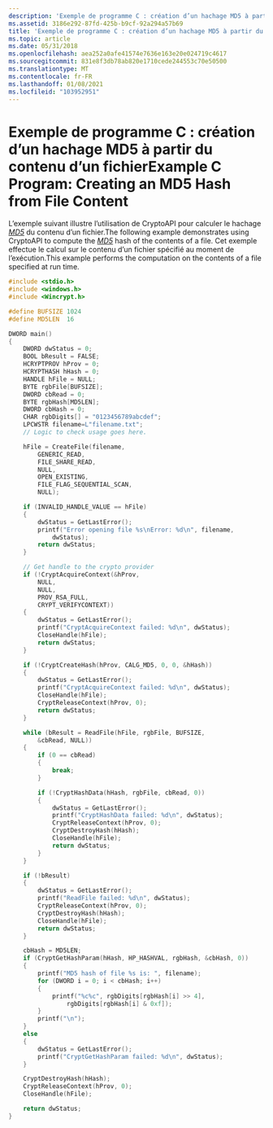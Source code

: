 ```yaml
---
description: 'Exemple de programme C : création d’un hachage MD5 à partir du contenu d’un fichier'
ms.assetid: 3186e292-87fd-425b-b9cf-92a294a57b69
title: 'Exemple de programme C : création d’un hachage MD5 à partir du contenu d’un fichier'
ms.topic: article
ms.date: 05/31/2018
ms.openlocfilehash: aea252a0afe41574e7636e163e20e024719c4617
ms.sourcegitcommit: 831e8f3db78ab820e1710cede244553c70e50500
ms.translationtype: MT
ms.contentlocale: fr-FR
ms.lasthandoff: 01/08/2021
ms.locfileid: "103952951"
---
```

# <a name="example-c-program-creating-an-md5-hash-from-file-content"></a><span data-ttu-id="e1350-103">Exemple de programme C : création d’un hachage MD5 à partir du contenu d’un fichier</span><span class="sxs-lookup"><span data-stu-id="e1350-103">Example C Program: Creating an MD5 Hash from File Content</span></span>

<span data-ttu-id="e1350-104">L’exemple suivant illustre l’utilisation de CryptoAPI pour calculer le hachage [*MD5*](../secgloss/m-gly.md) du contenu d’un fichier.</span><span class="sxs-lookup"><span data-stu-id="e1350-104">The following example demonstrates using CryptoAPI to compute the [*MD5*](../secgloss/m-gly.md) hash of the contents of a file.</span></span> <span data-ttu-id="e1350-105">Cet exemple effectue le calcul sur le contenu d’un fichier spécifié au moment de l’exécution.</span><span class="sxs-lookup"><span data-stu-id="e1350-105">This example performs the computation on the contents of a file specified at run time.</span></span>


```C++
#include <stdio.h>
#include <windows.h>
#include <Wincrypt.h>

#define BUFSIZE 1024
#define MD5LEN  16

DWORD main()
{
    DWORD dwStatus = 0;
    BOOL bResult = FALSE;
    HCRYPTPROV hProv = 0;
    HCRYPTHASH hHash = 0;
    HANDLE hFile = NULL;
    BYTE rgbFile[BUFSIZE];
    DWORD cbRead = 0;
    BYTE rgbHash[MD5LEN];
    DWORD cbHash = 0;
    CHAR rgbDigits[] = "0123456789abcdef";
    LPCWSTR filename=L"filename.txt";
    // Logic to check usage goes here.

    hFile = CreateFile(filename,
        GENERIC_READ,
        FILE_SHARE_READ,
        NULL,
        OPEN_EXISTING,
        FILE_FLAG_SEQUENTIAL_SCAN,
        NULL);

    if (INVALID_HANDLE_VALUE == hFile)
    {
        dwStatus = GetLastError();
        printf("Error opening file %s\nError: %d\n", filename, 
            dwStatus); 
        return dwStatus;
    }

    // Get handle to the crypto provider
    if (!CryptAcquireContext(&hProv,
        NULL,
        NULL,
        PROV_RSA_FULL,
        CRYPT_VERIFYCONTEXT))
    {
        dwStatus = GetLastError();
        printf("CryptAcquireContext failed: %d\n", dwStatus); 
        CloseHandle(hFile);
        return dwStatus;
    }

    if (!CryptCreateHash(hProv, CALG_MD5, 0, 0, &hHash))
    {
        dwStatus = GetLastError();
        printf("CryptAcquireContext failed: %d\n", dwStatus); 
        CloseHandle(hFile);
        CryptReleaseContext(hProv, 0);
        return dwStatus;
    }

    while (bResult = ReadFile(hFile, rgbFile, BUFSIZE, 
        &cbRead, NULL))
    {
        if (0 == cbRead)
        {
            break;
        }

        if (!CryptHashData(hHash, rgbFile, cbRead, 0))
        {
            dwStatus = GetLastError();
            printf("CryptHashData failed: %d\n", dwStatus); 
            CryptReleaseContext(hProv, 0);
            CryptDestroyHash(hHash);
            CloseHandle(hFile);
            return dwStatus;
        }
    }

    if (!bResult)
    {
        dwStatus = GetLastError();
        printf("ReadFile failed: %d\n", dwStatus); 
        CryptReleaseContext(hProv, 0);
        CryptDestroyHash(hHash);
        CloseHandle(hFile);
        return dwStatus;
    }

    cbHash = MD5LEN;
    if (CryptGetHashParam(hHash, HP_HASHVAL, rgbHash, &cbHash, 0))
    {
        printf("MD5 hash of file %s is: ", filename);
        for (DWORD i = 0; i < cbHash; i++)
        {
            printf("%c%c", rgbDigits[rgbHash[i] >> 4],
                rgbDigits[rgbHash[i] & 0xf]);
        }
        printf("\n");
    }
    else
    {
        dwStatus = GetLastError();
        printf("CryptGetHashParam failed: %d\n", dwStatus); 
    }

    CryptDestroyHash(hHash);
    CryptReleaseContext(hProv, 0);
    CloseHandle(hFile);

    return dwStatus; 
}   
```



 

 
